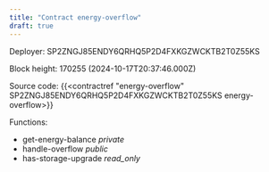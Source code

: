 ```yaml
---
title: "Contract energy-overflow"
draft: true
---
```

Deployer: SP2ZNGJ85ENDY6QRHQ5P2D4FXKGZWCKTB2T0Z55KS


 



Block height: 170255 (2024-10-17T20:37:46.000Z)

Source code: {{<contractref "energy-overflow" SP2ZNGJ85ENDY6QRHQ5P2D4FXKGZWCKTB2T0Z55KS energy-overflow>}}

Functions:

* get-energy-balance _private_
* handle-overflow _public_
* has-storage-upgrade _read_only_

